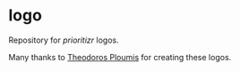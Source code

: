 # logo

Repository for _prioritizr_ logos.

Many thanks to [Theodoros Ploumis](http://theodorosploumis.com/en) for creating these logos.
